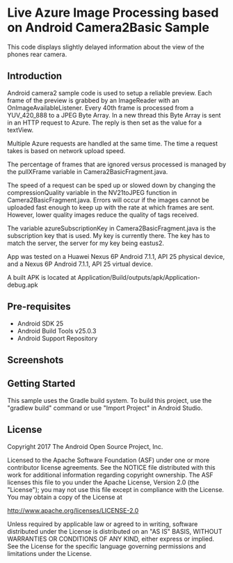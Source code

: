 
Live Azure Image Processing based on Android Camera2Basic Sample
===================================

This code displays slightly delayed information about the view of the phones rear camera.

Introduction
------------

Android camera2 sample code is used to setup a reliable preview. Each frame of the preview is grabbed by an ImageReader with an OnImageAvailableListener. Every 40th frame is processed from a YUV_420_888 to a JPEG Byte Array. In a new thread this Byte Array is sent in an HTTP request to Azure. The reply is then set as the value for a textView.

Multiple Azure requests are handled at the same time. The time a request takes is based on network upload speed. 

The percentage of frames that are ignored versus processed is managed by the pullXFrame variable in Camera2BasicFragment.java.

The speed of a request can be sped up or slowed down by changing the compressionQuality variable in the NV21toJPEG function in Camera2BasicFragment.java. Errors will occur if the images cannot be uploaded fast enough to keep up with the rate at which frames are sent. However, lower quality images reduce the quality of tags received. 

The variable azureSubscriptionKey in Camera2BasicFragment.java is the subscription key that is used. My key is currently there. The key has to match the server, the server for my key being eastus2.

App was tested on a Huawei Nexus 6P Android 7.1.1, API 25 physical device, and a Nexus 6P Android 7.1.1, API 25 virtual device.

A built APK is located at Application/Build/outputs/apk/Application-debug.apk

Pre-requisites
--------------

- Android SDK 25
- Android Build Tools v25.0.3
- Android Support Repository

Screenshots
-------------


Getting Started
---------------

This sample uses the Gradle build system. To build this project, use the
"gradlew build" command or use "Import Project" in Android Studio.


License
-------

Copyright 2017 The Android Open Source Project, Inc.

Licensed to the Apache Software Foundation (ASF) under one or more contributor
license agreements.  See the NOTICE file distributed with this work for
additional information regarding copyright ownership.  The ASF licenses this
file to you under the Apache License, Version 2.0 (the "License"); you may not
use this file except in compliance with the License.  You may obtain a copy of
the License at

http://www.apache.org/licenses/LICENSE-2.0

Unless required by applicable law or agreed to in writing, software
distributed under the License is distributed on an "AS IS" BASIS, WITHOUT
WARRANTIES OR CONDITIONS OF ANY KIND, either express or implied.  See the
License for the specific language governing permissions and limitations under
the License.
